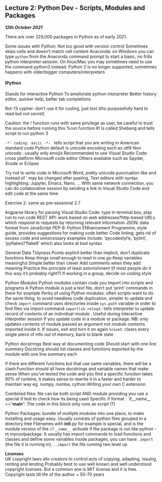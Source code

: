 ## Lecture 2: Python Dev - Scripts, Modules and Packages
***12th October 2021***

There are over 329,000 packages in Python as of early 2021.


Some issues with Python:
Not too good with version control
Sometimes skips cells and doesn’t match cell content
Anaconda: on Windows you can type ```python``` from the Anaconda command prompt to start a basic, no frills python interpreter session. On linux/Mac you may sometimes need to use the command python3 instead.
Python 2 is no longer supported, sometimes happens with older/bigger computers/interpreters

#### IPython
Stands for interactive Python 
To ameliorate python interpreter
Better history editor, quicker help, better tab completions

Rot-13 cypher: don’t use it for coding, just text (tho purposefully hard to read but not secret)

Caution: the ! function runs with same privilege as user, be careful to trust the source before running this
%run function 
#!  Is called Shebang and tells script to run python 3

```-*- coding: ascii -*- ``` tells script that you are writing in American standard code
Python default is unicode encoding such as utf8
Non unicode : usually only emojis
Recommended to use Visual Studio Code: cross platform Microsoft code editor
Others available such as Spyder, Xcode or Eclipse

Try not to write code in Microsoft Word, pretty unicode punctuation like and instead of ‘ may be changed after pasting, 
Text editors with syntax highlighting: Jupyter, Emacs, Nano, …
With same network connection, you can do collaborative session by sending a link in Visual Studio Code and edit code at the same time

Exercise 2: same as pre-sessional 2.7

Argparse library for parsing
Visual Studio Code: type in terminal box, play run to run code
REST API: work based on web addresses?http-based URLs which respond to requests by returning relevant information 
JSON: data format from JavaScript
PEP-8: Python ENhancement Programme, style guide, provides suggestions for making code better
Code linting; gets rid of excess code and unnecessary examples include: ‘pycodestyl’e, ‘pylint’, ‘pyflakes’/’flake8’ which also looks at bad syntax


General Data Tidyness Points
explicit better than implicit, don’t duplicate functions
Keep things small enough to read in one go
Keep variables meaningful
Simple better than clever
Add comments when they add meaning
Practice the principle of least astonishment (if most people do it this way it’s probably right?)
If working in a group, decide on coding style


Python Modules
Python modules contain code you import into scripts and programs
A Python module is just a text file, don’t put ‘print’ commands in there for example
Perks of using Python modules: often scripts want to do the same thing, to avoid needless code duplication, simpler to update and check 
`import` command uses directories inside `sys.path` variable in order to find files via import command 
`importlib.reload` : tells interpreter to update record of contents of an individual module . Useful during interactive interpreter session if you update code in a module or package.
NB: only updates contents of module passed as argument not module contents imported inside it. If issues, exit and turn it on again
`%reset`: clears every single piece of info out of memory, back to blank slate

Python docstrings
Best way at documenting code
Should start with one line summary 
Docstring should list classes and functions exported by the module with one line summary each

If there are different functions but that use same variables, there will be a clash 
Function should all have docstrings and variable names that make sense
When you’ve tested the code and you find a specific function takes 90% of runtime, it makes sense to rewrite it in a faster and harder to maintain way eg. numpy, numba, cython
Writing your own C extension


 Combined files: file can be both script AND module providing you use a special if test to check how its being used
Specific if format : `if__name__ ==”__main__”:
The code in this block only runs as script (?)

Python Packages: bundle of multiple modules into one place, to make installing and usage easy. Usually consists of python files grouped in a directory tree
Filenames with __init__.py for example is special, and is the module version of the `if__name__` activate if the package is run like python -m mycoolpackage. It usually has import commands to load functions and classes and define some variables
Inside packages, you can have `.import` (the file it is running in), `..import` the file running two level up

**Licenses**
\
UK copyright laws allo creators to control acts of copying, adapting, issuing, renting and lending 
Probably best to use well known and well understood copyright licenses. But a common one is MIT license and it is free. 
Copyright lasts till life of the author + 50-70 years

